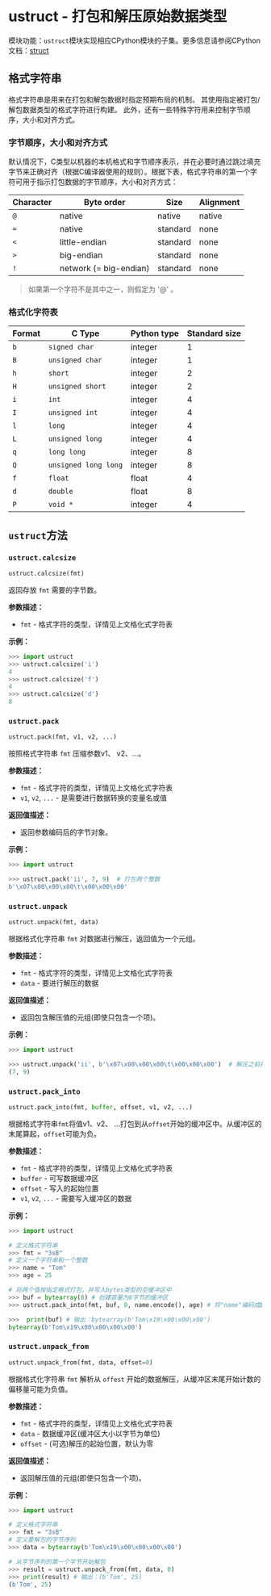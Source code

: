
# ustruct - 打包和解压原始数据类型

模块功能：`ustruct`模块实现相应CPython模块的子集。更多信息请参阅CPython文档：[struct](https://docs.python.org/3.5/library/struct.html#module-struct)


## 格式字符串

格式字符串是用来在打包和解包数据时指定预期布局的机制。 其使用指定被打包/解包数据类型的格式字符进行构建。 此外，还有一些特殊字符用来控制字节顺序，大小和对齐方式。


### **字节顺序，大小和对齐方式**

默认情况下，C类型以机器的本机格式和字节顺序表示，并在必要时通过跳过填充字节来正确对齐（根据C编译器使用的规则）。根据下表，格式字符串的第一个字符可用于指示打包数据的字节顺序，大小和对齐方式：

| Character | Byte order             | Size     | Alignment |
| --------- | ---------------------- | -------- | --------- |
| `@`       | native                 | native   | native    |
| `=`       | native                 | standard | none      |
| `<`       | little-endian          | standard | none      |
| `>`       | big-endian             | standard | none      |
| `!`       | network (= big-endian) | standard | none      |

> 如果第一个字符不是其中之一，则假定为 '@' 。


### **格式化字符表**

| Format | C Type               | Python type | Standard size |
| ------ | -------------------- | ----------- | ------------- |
| `b`    | `signed char`        | integer     | 1             |
| `B`    | `unsigned char`      | integer     | 1             |
| `h`    | `short`              | integer     | 2             |
| `H`    | `unsigned short`     | integer     | 2             |
| `i`    | `int`                | integer     | 4             |
| `I`    | `unsigned int`       | integer     | 4             |
| `l`    | `long`               | integer     | 4             |
| `L`    | `unsigned long`      | integer     | 4             |
| `q`    | `long long`          | integer     | 8             |
| `Q`    | `unsigned long long` | integer     | 8             |
| `f`    | `float`              | float       | 4             |
| `d`    | `double`             | float       | 8             |
| `P`    | `void *`             | integer     | 4             |


## `ustruct`方法

### `ustruct.calcsize`

```python
ustruct.calcsize(fmt)
```

返回存放 `fmt` 需要的字节数。

**参数描述：**

- `fmt` - 格式字符的类型，详情见上文格化式字符表

**示例：**

```python
>>> import ustruct
>>> ustruct.calcsize('i')
4
>>> ustruct.calcsize('f')
4
>>> ustruct.calcsize('d')
8
```



### `ustruct.pack`

```python
ustruct.pack(fmt, v1, v2, ...)
```

按照格式字符串 `fmt` 压缩参数v1、 v2、…。

**参数描述：**

- `fmt` - 格式字符的类型，详情见上文格化式字符表
- `v1`, `v2`, `...` - 是需要进行数据转换的变量名或值

**返回值描述：**

- 返回参数编码后的字节对象。

**示例：**

```python
>>> import ustruct

>>> ustruct.pack('ii', 7, 9)  # 打包两个整数
b'\x07\x00\x00\x00\t\x00\x00\x00'

```

### `ustruct.unpack`

```python
ustruct.unpack(fmt, data)
```

根据格式化字符串 `fmt` 对数据进行解压，返回值为一个元组。

**参数描述：**

- `fmt` - 格式字符的类型，详情见上文格化式字符表
- `data` - 要进行解压的数据

**返回值描述：**

- 返回包含解压值的元组(即使只包含一个项)。

**示例：**

```python
>>> import ustruct

>>> ustruct.unpack('ii', b'\x07\x00\x00\x00\t\x00\x00\x00')  # 解压之前打包的两个整数
(7, 9)

```



### `ustruct.pack_into`

```python
ustruct.pack_into(fmt, buffer, offset, v1, v2, ...)
```

根据格式字符串`fmt`将值v1、v2、 …打包到从`offset`开始的缓冲区中。从缓冲区的末尾算起，`offset`可能为负。

**参数描述：**

- `fmt` - 格式字符的类型，详情见上文格化式字符表
- `buffer` - 可写数据缓冲区
- `offset` - 写入的起始位置
- `v1`, `v2`, `...` - 需要写入缓冲区的数据

**示例：**

```python
>>> import ustruct

# 定义格式字符串
>>> fmt = "3sB"
# 定义一个字符串和一个整数
>>> name = "Tom"
>>> age = 25

# 将两个值按指定格式打包，并写入bytes类型的空缓冲区中
>>> buf = bytearray(8) # 创建容量为8字节的缓冲区
>>> ustruct.pack_into(fmt, buf, 0, name.encode(), age) # 将"name"编码成bytes类型并写入三个字符(占3个字节)，后面紧跟着一个占1个字节的整数"age"

>>>  print(buf) # 输出：bytearray(b'Tom\x19\x00\x00\x00')
bytearray(b'Tom\x19\x00\x00\x00\x00')
```


### `ustruct.unpack_from`

```python
ustruct.unpack_from(fmt, data, offset=0)
```

根据格式化字符串 `fmt` 解析从 `offest` 开始的数据解压，从缓冲区末尾开始计数的偏移量可能为负值。

**参数描述：**

- `fmt` - 格式字符的类型，详情见上文格化式字符表
- `data` - 数据缓冲区(缓冲区大小以字节为单位)
- `offset` - (可选)解压的起始位置，默认为零

**返回值描述：**

- 返回解压值的元组(即使只包含一个项)。

**示例：**

```python
>>> import ustruct

# 定义格式字符串
>>> fmt = "3sB"
# 定义要解包的字节序列
>>> data = bytearray(b'Tom\x19\x00\x00\x00\x00')

# 从字节序列的第一个字节开始解包
>>> result = ustruct.unpack_from(fmt, data, 0)
>>> print(result) # 输出：(b'Tom', 25)
(b'Tom', 25)

```